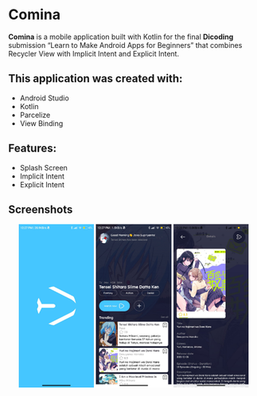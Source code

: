 
# Comina
**Comina** is a mobile application built with Kotlin for the final **Dicoding** submission “Learn to Make Android Apps for Beginners” that combines Recycler View with Implicit Intent and Explicit Intent.

## This application was created with:
- Android Studio
- Kotlin
- Parcelize
- View Binding

## Features:
- Splash Screen
- Implicit Intent
- Explicit Intent

## Screenshots
<p align="center">
  <img src="https://raw.githubusercontent.com/Josumaru/comina/refs/heads/main/app/src/main/res/drawable/ss_1.jpeg" width="30%" />
  <img src="https://raw.githubusercontent.com/Josumaru/comina/refs/heads/main/app/src/main/res/drawable/ss_2.jpeg" width="30%" />
  <img src="https://raw.githubusercontent.com/Josumaru/comina/refs/heads/main/app/src/main/res/drawable/ss_3.jpeg" width="30%" />
</p>
